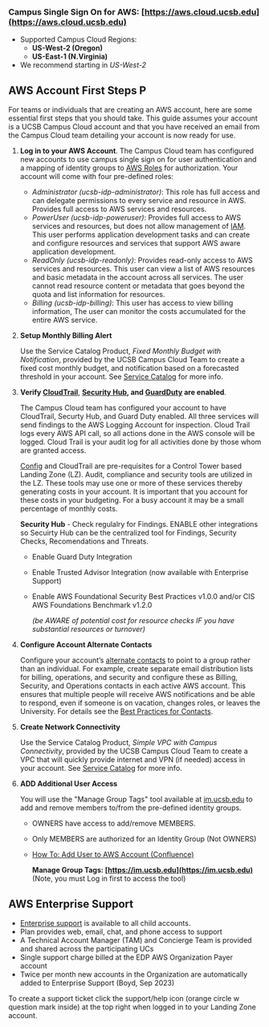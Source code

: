 ### Campus Single Sign On for AWS: [https://aws.cloud.ucsb.edu](https://aws.cloud.ucsb.edu)
   * Supported Campus Cloud Regions: 
     * **US-West-2 (Oregon)** 
     * **US-East-1 (N.Virginia)** 
   * We recommend starting in *US-West-2*

## AWS Account First Steps P

For teams or individuals that are creating an AWS account, here are some essential first steps that you should take. This guide assumes your account is a UCSB Campus Cloud account and that you have received an email from the Campus Cloud team detailing your account is now ready for use.


1. **Log in to your AWS Account**. The Campus Cloud team has configured new accounts to use campus single sign on for user authentication and a mapping of identity groups to [AWS Roles](https://docs.aws.amazon.com/IAM/latest/UserGuide/id_roles.html) for authorization. Your account will come with four pre-defined roles:  

    *  _Administrator (ucsb-idp-administrator)_: This role has full access and can delegate permissions to every service and resource in AWS. Provides full access to AWS services and resources.
    *  _PowerUser (ucsb-idp-poweruser)_: Provides full access to AWS services and resources, but does not allow management of [IAM](https://docs.aws.amazon.com/iam/index.html). This user performs application development tasks and can create and configure resources and services that support AWS aware application development.
    *  _ReadOnly (ucsb-idp-readonly)_: Provides read-only access to AWS services and resources. This user can view a list of AWS resources and basic metadata in the account across all services. The user cannot read resource content or metadata that goes beyond the quota and list information for resources.
    *  _Billing (ucsb-idp-billing)_: This user has access to view billing information, The user can monitor the costs accumulated for the entire AWS service.

<P></P>

2. **Setup Monthly Billing Alert**

    Use the Service Catalog Product, *Fixed Monthly Budget with Notification*, provided by the UCSB Campus Cloud Team to create a fixed cost monthly budget, and notification based on a forecasted threshold in your account. See [Service Catalog]({{site.url}}docs/bestpractices/servicecatalog) for more info.
    
    <!---When you created your Purchase Order through [Gateway](https://gateway.procurement.ucsb.edu), you provided a budget and duration for your account. The Campus Cloud team has configured your account for a billing alert based on your provided budget and estimated monthly spend. If your monthly bill is forecasted to go over your budget you will get a notification. Please verify that you have an email address subscribed to the configured billing alert. -->

3. **Verify [CloudTrail](https://docs.aws.amazon.com/awscloudtrail/latest/userguide/cloudtrail-user-guide.html)**,
**[Security Hub](https://docs.aws.amazon.com/securityhub/latest/userguide/what-is-securityhub.html), and
[GuardDuty](https://docs.aws.amazon.com/guardduty/latest/ug/what-is-guardduty.html) are enabled**.  

    The Campus Cloud team has configured your account to have CloudTrail, Securty Hub, and Guard Duty enabled. All three services will send findings to the AWS Logging Account for inspection.
    Cloud Trail logs every AWS API call, so all actions done in the AWS console will be logged. Cloud Trail is your audit log for all activities done by those whom are granted access.
    
    
    [Config](https://docs.aws.amazon.com/config/latest/developerguide/WhatIsConfig.html) and CloudTrail are pre-requisites for a Control Tower based Landing Zone (LZ). Audit, compliance and security tools are utilized in the LZ. These tools may use one or more of these services thereby generating costs in your account.  It is important that you account for these costs in your budgeting.  For a busy account it may be a small percentage of monthly costs.
   
   
   **Security Hub** - Check regulalry for Findings. ENABLE other integrations so Secuirty Hub can be the centralized tool for Findings, Security Checks, Recomendations and Threats.
    * Enable Guard Duty Integration
    * Enable Trusted Advisor Integration  (now available with Enterprise Support)
    * Enable AWS Foundational Security Best Practices v1.0.0 and/or CIS AWS Foundations Benchmark v1.2.0
        
        _(be AWARE of potential cost for resource checks IF you have substantial resources or turnover)_

4. **Configure Account Alternate Contacts**    

    Configure your account’s [alternate contacts](https://docs.aws.amazon.com/accounts/latest/reference/manage-acct-update-contact-alternate.html#manage-acct-update-contact-alternate-edit) to point to a group rather than an individual. For example, create separate email distribution lists for billing, operations, and security and configure these as Billing, Security, and Operations contacts in each active AWS account. This ensures that multiple people will receive AWS notifications and be able to respond, even if someone is on vacation, changes roles, or leaves the University. For details see the [Best Practices for Contacts]({{site.url}}/docs/bestpractices/contacts).

5. **Create Network Connectivity**

    Use the Service Catalog Product, *Simple VPC with Campus Connectivity*, provided by the UCSB Campus Cloud Team to create a VPC that will quickly provide internet and VPN (if needed) access in your account. See [Service Catalog]({{site.url}}docs/bestpractices/servicecatalog) for more info.

6. **ADD Additional User Access**

    You will use the "Manage Group Tags" tool available at [im.ucsb.edu](https://im.ucsb.edu) to add and remove members to/from the pre-defined identity groups.
   *  OWNERS have access to add/remove MEMBERS.
   *  Only MEMBERS are authorized for an Identity Group (Not OWNERS)
   *  [How To: Add User to AWS Account (Confluence)](https://ucsb-atlas.atlassian.net/wiki/spaces/CCID/pages/18265964605/How+To+Add+User+to+AWS+Account+Subscription)


        **Manage Group Tags: [https://im.ucsb.edu](https://im.ucsb.edu)**
        (Note, you must Log in first to access the tool)

## AWS Enterprise Support
    
  *  [Enterprise support](https://aws.amazon.com/premiumsupport/features/) is available to all child accounts.
  *  Plan provides web, email, chat, and phone access to support
  *  A Technical Account Manager (TAM) and Concierge Team is provided and shared across the participating UCs
  *  Single support charge billed at the EDP AWS Organization Payer account
  *  Twice per month new accounts in the Organization are automatically added to Enterprise Support (Boyd, Sep 2023)

  To create a support ticket click the support/help icon (orange circle w question mark inside) at the top right when logged in to your Landing Zone account.
